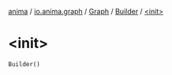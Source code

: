 [anima](../../../index.md) / [io.anima.graph](../../index.md) / [Graph](../index.md) / [Builder](index.md) / [&lt;init&gt;](./-init-.md)

# &lt;init&gt;

`Builder()`